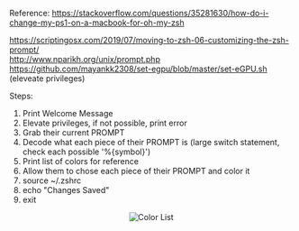 Reference: https://stackoverflow.com/questions/35281630/how-do-i-change-my-ps1-on-a-macbook-for-oh-my-zsh
           <div>https://scriptingosx.com/2019/07/moving-to-zsh-06-customizing-the-zsh-prompt/</div>
           <div>http://www.nparikh.org/unix/prompt.php</div>
           <div>https://github.com/mayankk2308/set-egpu/blob/master/set-eGPU.sh (eleveate privileges)</div>

Steps:
1. Print Welcome Message
2. Elevate privileges, if not possible, print error
3. Grab their current PROMPT
4. Decode what each piece of their PROMPT is (large switch statement, check each possible '%{symbol}')
5. Print list of colors for reference
6. Allow them to chose each piece of their PROMPT and color it
7. source ~/.zshrc
8. echo "Changes Saved"
9. exit


<p align="center">
  <img src="https://github.com/kyletimmermans/zsh-color-prompt-tool/blob/master/resources/color-list.png?raw=true" alt="Color List"/>
</p>
